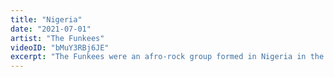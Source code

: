 ```yaml
---
title: "Nigeria"
date: "2021-07-01"
artist: "The Funkees"
videoID: "bMuY3RBj6JE"
excerpt: "The Funkees were an afro-rock group formed in Nigeria in the late 1960s. They moved to London in 1973 and quickly gained prominence in the expatriate West African and West Indian music scene, but fragmented four years later."
---
```


